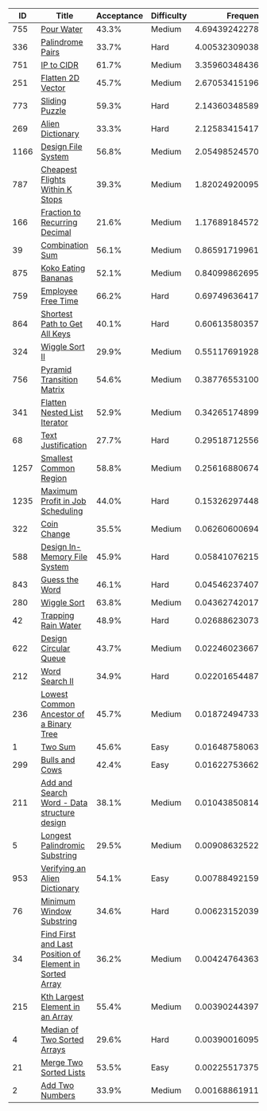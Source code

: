 |ID|Title|Acceptance|Difficulty|Frequency|
|----|-----|----|---|---|
|755|[Pour Water]( https://leetcode.com/problems/pour-water)|43.3%|Medium|4.694392422785564|
|336|[Palindrome Pairs]( https://leetcode.com/problems/palindrome-pairs)|33.7%|Hard|4.005323090387116|
|751|[IP to CIDR]( https://leetcode.com/problems/ip-to-cidr)|61.7%|Medium|3.3596034843633182|
|251|[Flatten 2D Vector]( https://leetcode.com/problems/flatten-2d-vector)|45.7%|Medium|2.6705341519648713|
|773|[Sliding Puzzle]( https://leetcode.com/problems/sliding-puzzle)|59.3%|Hard|2.143603485897122|
|269|[Alien Dictionary]( https://leetcode.com/problems/alien-dictionary)|33.3%|Hard|2.125834154172795|
|1166|[Design File System]( https://leetcode.com/problems/design-file-system)|56.8%|Medium|2.054985245702309|
|787|[Cheapest Flights Within K Stops]( https://leetcode.com/problems/cheapest-flights-within-k-stops)|39.3%|Medium|1.820249200959109|
|166|[Fraction to Recurring Decimal]( https://leetcode.com/problems/fraction-to-recurring-decimal)|21.6%|Medium|1.1768918457232653|
|39|[Combination Sum]( https://leetcode.com/problems/combination-sum)|56.1%|Medium|0.8659171996195525|
|875|[Koko Eating Bananas]( https://leetcode.com/problems/koko-eating-bananas)|52.1%|Medium|0.8409986269592165|
|759|[Employee Free Time]( https://leetcode.com/problems/employee-free-time)|66.2%|Hard|0.6974963641784472|
|864|[Shortest Path to Get All Keys]( https://leetcode.com/problems/shortest-path-to-get-all-keys)|40.1%|Hard|0.6061358035703156|
|324|[Wiggle Sort II]( https://leetcode.com/problems/wiggle-sort-ii)|29.9%|Medium|0.5511769192895581|
|756|[Pyramid Transition Matrix]( https://leetcode.com/problems/pyramid-transition-matrix)|54.6%|Medium|0.38776553100876343|
|341|[Flatten Nested List Iterator]( https://leetcode.com/problems/flatten-nested-list-iterator)|52.9%|Medium|0.3426517489923298|
|68|[Text Justification]( https://leetcode.com/problems/text-justification)|27.7%|Hard|0.29518712556880805|
|1257|[Smallest Common Region]( https://leetcode.com/problems/smallest-common-region)|58.8%|Medium|0.2561688067457042|
|1235|[Maximum Profit in Job Scheduling]( https://leetcode.com/problems/maximum-profit-in-job-scheduling)|44.0%|Hard|0.1532629744871177|
|322|[Coin Change]( https://leetcode.com/problems/coin-change)|35.5%|Medium|0.06260600694223208|
|588|[Design In-Memory File System]( https://leetcode.com/problems/design-in-memory-file-system)|45.9%|Hard|0.05841076215641451|
|843|[Guess the Word]( https://leetcode.com/problems/guess-the-word)|46.1%|Hard|0.045462374076757336|
|280|[Wiggle Sort]( https://leetcode.com/problems/wiggle-sort)|63.8%|Medium|0.04362742017962607|
|42|[Trapping Rain Water]( https://leetcode.com/problems/trapping-rain-water)|48.9%|Hard|0.02688623073425064|
|622|[Design Circular Queue]( https://leetcode.com/problems/design-circular-queue)|43.7%|Medium|0.02246023667974994|
|212|[Word Search II]( https://leetcode.com/problems/word-search-ii)|34.9%|Hard|0.02201654487096149|
|236|[Lowest Common Ancestor of a Binary Tree]( https://leetcode.com/problems/lowest-common-ancestor-of-a-binary-tree)|45.7%|Medium|0.018724947332324816|
|1|[Two Sum]( https://leetcode.com/problems/two-sum)|45.6%|Easy|0.016487580637467636|
|299|[Bulls and Cows]( https://leetcode.com/problems/bulls-and-cows)|42.4%|Easy|0.016227536621756702|
|211|[Add and Search Word - Data structure design]( https://leetcode.com/problems/add-and-search-word-data-structure-design)|38.1%|Medium|0.010438508143923443|
|5|[Longest Palindromic Substring]( https://leetcode.com/problems/longest-palindromic-substring)|29.5%|Medium|0.009086325220960808|
|953|[Verifying an Alien Dictionary]( https://leetcode.com/problems/verifying-an-alien-dictionary)|54.1%|Easy|0.007884921592696038|
|76|[Minimum Window Substring]( https://leetcode.com/problems/minimum-window-substring)|34.6%|Hard|0.006231520398723243|
|34|[Find First and Last Position of Element in Sorted Array]( https://leetcode.com/problems/find-first-and-last-position-of-element-in-sorted-array)|36.2%|Medium|0.004247643638268045|
|215|[Kth Largest Element in an Array]( https://leetcode.com/problems/kth-largest-element-in-an-array)|55.4%|Medium|0.003902443976931749|
|4|[Median of Two Sorted Arrays]( https://leetcode.com/problems/median-of-two-sorted-arrays)|29.6%|Hard|0.003900160950094767|
|21|[Merge Two Sorted Lists]( https://leetcode.com/problems/merge-two-sorted-lists)|53.5%|Easy|0.0022551737583973706|
|2|[Add Two Numbers]( https://leetcode.com/problems/add-two-numbers)|33.9%|Medium|0.0016886191111440908|
